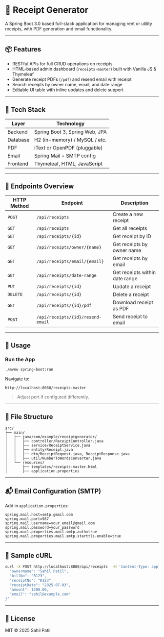 # 🧾 Receipt Generator

A Spring Boot 3.0 based full-stack application for managing rent or utility receipts, with PDF generation and email functionality.

---

## 📦 Features

- RESTful APIs for full CRUD operations on receipts
- HTML-based admin dashboard (`receipts-master`) built with Vanilla JS & Thymeleaf
- Generate receipt PDFs (`/pdf`) and resend email with receipt
- Search receipts by owner name, email, and date range
- Editable UI table with inline updates and delete support

---

## 🔧 Tech Stack

| Layer      | Technology                     |
|------------|--------------------------------|
| Backend    | Spring Boot 3, Spring Web, JPA |
| Database   | H2 (in-memory) / MySQL / etc.  |
| PDF        | iText or OpenPDF (pluggable)   |
| Email      | Spring Mail + SMTP config      |
| Frontend   | Thymeleaf, HTML, JavaScript    |

---

## 🚀 Endpoints Overview

| HTTP Method | Endpoint                          | Description                            |
|-------------|-----------------------------------|----------------------------------------|
| `POST`      | `/api/receipts`                   | Create a new receipt                   |
| `GET`       | `/api/receipts`                   | Get all receipts                       |
| `GET`       | `/api/receipts/{id}`              | Get receipt by ID                      |
| `GET`       | `/api/receipts/owner/{name}`      | Get receipts by owner name             |
| `GET`       | `/api/receipts/email/{email}`     | Get receipts by email                  |
| `GET`       | `/api/receipts/date-range`        | Get receipts within date range         |
| `PUT`       | `/api/receipts/{id}`              | Update a receipt                       |
| `DELETE`    | `/api/receipts/{id}`              | Delete a receipt                       |
| `GET`       | `/api/receipts/{id}/pdf`          | Download receipt as PDF                |
| `POST`      | `/api/receipts/{id}/resend-email` | Send receipt to email                  |

---

## 📄 Usage

### Run the App

```bash
./mvnw spring-boot:run
```

Navigate to:

```
http://localhost:8080/receipts-master
```

> Adjust port if configured differently.

---

## 📂 File Structure

```
src/
├── main/
│   ├── java/com/example/receiptgenerator/
│   │   ├── controller/ReceiptController.java
│   │   ├── service/ReceiptService.java
│   │   ├── entity/Receipt.java
│   │   ├── dto/ReceiptRequest.java, ReceiptResponse.java
│   │   ├── util/NumberToWordsConverter.java
│   └── resources/
│       ├── templates/receipts-master.html
│       ├── application.properties
```

---

## 📬 Email Configuration (SMTP)

Add in `application.properties`:

```properties
spring.mail.host=smtp.gmail.com
spring.mail.port=587
spring.mail.username=your_email@gmail.com
spring.mail.password=your_password
spring.mail.properties.mail.smtp.auth=true
spring.mail.properties.mail.smtp.starttls.enable=true
```

---

## 🧪 Sample cURL

```bash
curl -X POST http://localhost:8080/api/receipts  -H 'Content-Type: application/json'  -d '{
  "ownerName": "Sahil Patil",
  "billNo": "B123",
  "receiptNo": "R123",
  "receiptDate": "2025-07-03",
  "amount": 1500.00,
  "email": "sahil@example.com"
}'
```

---

## 📘 License

MIT © 2025 Sahil Patil
